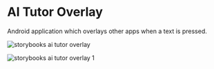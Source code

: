 # AI Tutor Overlay

Android application which overlays other apps when a text is pressed.

![storybooks ai tutor overlay](https://user-images.githubusercontent.com/15718174/27253943-6faf6f70-537e-11e7-8ef7-2559195cbc6f.png)

![storybooks ai tutor overlay 1](https://user-images.githubusercontent.com/15718174/27253941-6d347ef2-537e-11e7-9c72-1a12277b1252.png)
